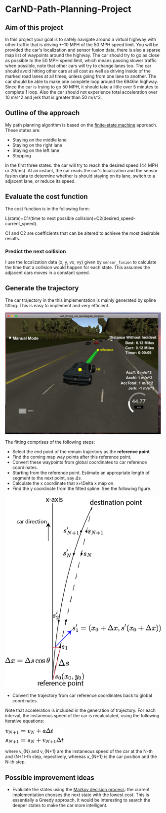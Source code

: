 # CarND-Path-Planning-Project



## Aim of this project

In this project your goal is to safely navigate around a virtual highway with other traffic that is driving +-10 MPH of the 50 MPH speed limit. You will be provided the car's localization and sensor fusion data, there is also a sparse map list of waypoints around the highway. The car should try to go as close as possible to the 50 MPH speed limit, which means passing slower traffic when possible, note that other cars will try to change lanes too. The car should avoid hitting other cars at all cost as well as driving inside of the marked road lanes at all times, unless going from one lane to another. The car should be able to make one complete loop around the 6946m highway. Since the car is trying to go 50 MPH, it should take a little over 5 minutes to complete 1 loop. Also the car should not experience total acceleration over 10 m/s^2 and jerk that is greater than 50 m/s^3.


## Outline of the approach

My path planning algorithm is based on the [finite-state machine](https://en.wikipedia.org/wiki/Finite-state_machine) approach. These states are:

- Staying on the middle lane
- Staying on the right lane
- Staying on the left lane
- Stopping

In the first three states. the car will try to reach the desired speed (44 MPH or 20/ms).
At an instant, the car reads the car's localization and the sensor fusion data to determine whether is should staying on its lane, switch to a adjacent lane, or reduce its speed.


## Evaluate the cost function

The cost function is in the following form:

L(state)=C1/(time to next possible collision)+C2(desired_speed-current_speed).

C1 and C2 are coefficients that can be altered to achieve the most desirable results.



### Predict the next collision
I use the localization data (x, y, vx, vy) given by ```sensor_fusion``` to calculate the time that a collision would happen for each state.
This assumes the adjacent cars moves in a constant speed.


## Generate the trajectory

The car trajectory in the this implementation is mainly generated by spline fitting. This is easy to implement and very efficient.

![car_traj](./figures/car_traj.png)


The fitting comprises of the following steps:

- Select the end point of the remain trajectory as the **reference point**
- Find the coming map way points after this reference point.
- Convert these waypoints from global coordinates to car reference coordinates.
- Starting from the reference point. Estimate an appropriate length of segment to the next point, say $\Delta s$.
- Calculate the x coordinate that x+\Delta x map on.
- Find the y coordinate from the fitted spline. See the following figure.

![traj_spline](./figures/spline_trajectory_generation.png)

- Convert the trajectory from car reference coordinates back to global coordinates.

Note that acceleration is included in the generation of trajectory.
For each interval, the instaneous speed of the car is recalculated, using the following iterative equations:

![iterative equation](./figures/eqn_set1.png)

where v_{N} and v_{N+1} are the instaneous speed of the car at the N-th and (N+1)-th step, repectively, whereas x_{N+1} is the car position and the N-th step.


## Possible improvement ideas

- Evalulate the states using the [Markov decision process](https://en.wikipedia.org/wiki/Markov_decision_process): the current implementation chooses the next state with the lowest cost. This is essentially a Greedy approach. It would be interesting to search the deeper states to make the car more intelligent.








